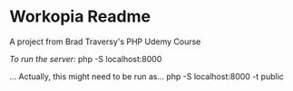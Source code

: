 # Workopia Readme

A project from Brad Traversy's PHP Udemy Course

_To run the server:_
php -S localhost:8000

... Actually, this might need to be run as...
php -S localhost:8000 -t public
